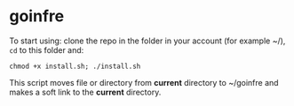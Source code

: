 # goinfre

To start using: clone the repo in the folder in your account (for example ~/), `cd` to this folder and:

```shell
chmod +x install.sh; ./install.sh
```

This script moves file or directory from **current** directory to ~/goinfre and makes a soft link to the **current** directory.
